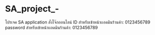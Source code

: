 # SA_project_-
โปรเจค SA application สั่งโจ๊กออนไลน์
ID สำหรับเข้าหน้าเเอดมินร้านค้า: 0123456789
password สำหรับเข้าหน้าเเอดมินร้านค้า: 0123456789
